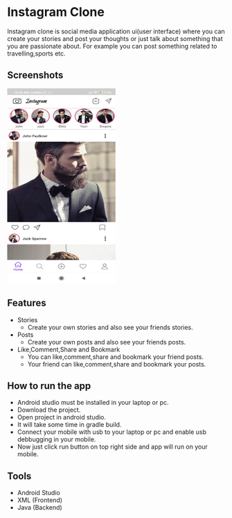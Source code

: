 # Instagram Clone
Instagram clone is social media application ui(user interface) where you can create your stories and post your thoughts or just talk about something that you are passionate about. For example you can post something related to travelling,sports etc.

## Screenshots
<!-- ![](/Images/Instagram_App_Screenshot_1.jpg =250x400) -->
<img src="/Images/Instagram_App_Screenshot_1.jpg" width="250" height="450">

## Features
- Stories
  - Create your own stories and also see your friends stories.
- Posts
  - Create your own posts and also see your friends posts.
- Like,Comment,Share and Bookmark
  - You can like,comment,share and bookmark your friend posts.
  - Your friend can like,comment,share and bookmark your posts.

## How to run the app
- Android studio must be installed in your laptop or pc.
- Download the project.
- Open project in android studio.
- It will take some time in gradle build.
- Connect your mobile with usb to your laptop or pc and enable usb debbugging in your mobile.
- Now just click run button on top right side and app will run on your mobile.

## Tools
- Android Studio
- XML (Frontend)
- Java (Backend)
